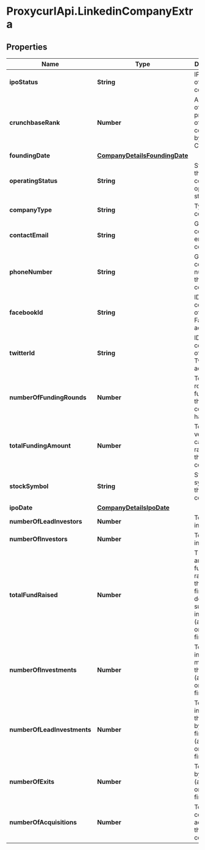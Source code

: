 # ProxycurlApi.LinkedinCompanyExtra

## Properties

Name | Type | Description | Notes
------------ | ------------- | ------------- | -------------
**ipoStatus** | **String** | IPO status of the company | [optional] 
**crunchbaseRank** | **Number** | A measure of prominence of this company by Crunchbase | [optional] 
**foundingDate** | [**CompanyDetailsFoundingDate**](CompanyDetailsFoundingDate.md) |  | [optional] 
**operatingStatus** | **String** | Status of the company&#39;s operational status | [optional] 
**companyType** | **String** | Type of company | [optional] 
**contactEmail** | **String** | General contact email of the company | [optional] 
**phoneNumber** | **String** | General contact number of the company | [optional] 
**facebookId** | **String** | ID of the company&#39;s official Facebook account | [optional] 
**twitterId** | **String** | ID of the company&#39;s official Twitter account | [optional] 
**numberOfFundingRounds** | **Number** | Total rounds of funding that this company has raised | [optional] 
**totalFundingAmount** | **Number** | Total venture capital raised by this company | [optional] 
**stockSymbol** | **String** | Stock symbol of this public company | [optional] 
**ipoDate** | [**CompanyDetailsIpoDate**](CompanyDetailsIpoDate.md) |  | [optional] 
**numberOfLeadInvestors** | **Number** | Total lead investors | [optional] 
**numberOfInvestors** | **Number** | Total investors | [optional] 
**totalFundRaised** | **Number** | The total amount of funds raised (by this VC firm) to be deployed as subsidiary investments (applicable only for VC firms) | [optional] 
**numberOfInvestments** | **Number** | Total investments made by this VC firm (applicable only for VC firms) | [optional] 
**numberOfLeadInvestments** | **Number** | Total investments that was led by this VC firm (applicable only for VC firms) | [optional] 
**numberOfExits** | **Number** | Total exits by this VC (applicable only for VC firms) | [optional] 
**numberOfAcquisitions** | **Number** | Total companies acquired by this company | [optional] 


